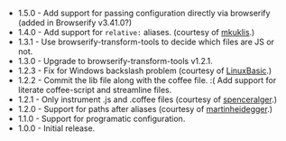 * 1.5.0 - Add support for passing configuration directly via browserify (added in Browserify v3.41.0?)
* 1.4.0 - Add support for `relative:` aliases. (courtesy of [mkuklis](https://github.com/mkuklis).)
* 1.3.1 - Use browserify-transform-tools to decide which files are JS or not.
* 1.3.0 - Upgrade to browserify-transform-tools v1.2.1.
* 1.2.3 - Fix for Windows backslash problem (courtesy of [LinuxBasic](httsp://github.com/LinuxBasic).)
* 1.2.2 - Commit the lib file along with the coffee file.  :(
          Add support for literate coffee-script and streamline files.
* 1.2.1 - Only instrument .js and .coffee files (courtesy of [spenceralger](https://github.com/spenceralger).)
* 1.2.0 - Support for paths after aliases (courtesy of [martinheidegger](https://github.com/martinheidegger).)
* 1.1.0 - Support for programatic configuration.
* 1.0.0 - Initial release.
